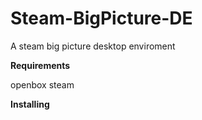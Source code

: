 # Steam-BigPicture-DE
A steam big picture desktop enviroment

**Requirements**

openbox
steam

**Installing**

